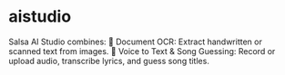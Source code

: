 # aistudio
Salsa AI Studio combines:  📄 Document OCR: Extract handwritten or scanned text from images. 🎤 Voice to Text &amp; Song Guessing: Record or upload audio, transcribe lyrics, and guess song titles.
